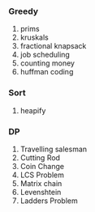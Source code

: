 ### Greedy  
1. prims
2. kruskals
3. fractional knapsack
4. job scheduling
5. counting money
6. huffman coding

### Sort
1. heapify

### DP
1. Travelling salesman
2. Cutting Rod
3. Coin Change
4. LCS Problem
5. Matrix chain
6. Levenshtein
7. Ladders Problem

